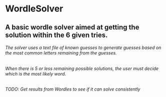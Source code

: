 # WordleSolver
## A basic wordle solver aimed at getting the solution within the 6 given tries.
###### The solver uses a text file of known guesses to generate guesses based on the most common letters remaining from the guesses.
###### When there is 5 or less remaining possible solutions, the user must decide which is the most likely word.
###### TODO: Get results from Wordles to see if it can solve consistently
